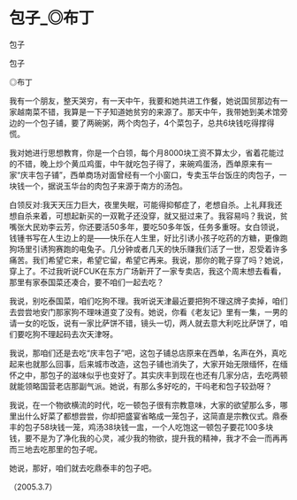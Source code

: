 # 包子_◎布丁

包子

包子

◎布丁

我有一个朋友，整天哭穷，有一天中午，我要和她共进工作餐，她说国贸那边有一家越南菜不错，我算是一下子知道她贫穷的来源了。那天中午，我带她到美术馆旁边的一个包子铺，要了两碗粥，两个肉包子，4个菜包子，总共6块钱吃得撑得慌。

我对她进行思想教育，你是一个白领，每个月8000块工资不算太少，省着花能过的不错，晚上炒个黄瓜鸡蛋，中午就吃包子得了，来碗鸡蛋汤，西单原来有一家“庆丰包子铺”，西单商场对面曾经有一个小窗口，专卖玉华台饭庄的肉包子，一块钱一个，据说玉华台的肉包子来源于南方的汤包。

白领反对:我天天压力巨大，夜里失眠，可能得抑郁症了，老想自杀。上礼拜我还想自杀来着，可想起新买的一双靴子还没穿，就又挺过来了。我容易吗？我说，贫嘴张大民劝李云芳，你还要活50多年，要吃50多年饭，任务多重呀。女白领说，钱锺书写在人生边上的是——快乐在人生里，好比引诱小孩子吃药的方糖，更像跑狗场里引诱狗赛跑的电兔子。几分钟或者几天的快乐赚我们活了一世，忍受着许多痛苦。我们希望它来，希望它留，希望它再来。我说，那你的靴子穿了吗？她说，穿上了。不过我听说FCUK在东方广场新开了一家专卖店，我这个周末想去看看，那里有家泰国菜还凑合，要不咱们一起去吃？

我说，别吃泰国菜，咱们吃狗不理。我听说天津最近要把狗不理这牌子卖掉，咱们去尝尝地安门那家狗不理味道变了没有。她说，你看《老友记》里有一集，一男的请一女的吃饭，说有一家比萨饼不错，镜头一切，两人就去意大利吃比萨饼了，咱们要吃狗不理起码去次天津呀。

我说，那咱们还是去吃“庆丰包子”吧，这包子铺总店原来在西单，名声在外，真吃起来也就那么回事，后来城市改造，这包子铺也消失了，大家开始无限缅怀，在缅怀之中，那包子的滋味似乎也变好了。其实庆丰到现在也还有几家分店，去吃两顿就能领略国营老店那副气派。她说，有那么多好吃的，干吗老和包子较劲呀？

我说，在一个物欲横流的时代，吃一顿包子很有宗教意味，大家的欲望那么多，哪里出什么好菜了都想尝尝，你却把盛宴省略成一笼包子，这简直是宗教仪式。鼎泰丰的包子58块钱一笼，鸡汤38块钱一盅，一个人吃饱这一顿包子要花100多块钱，要不是为了净化我的心灵，减少我的物欲，提升我的精神，我才不会一而再再而三地去吃那里的包子呢。

她说，那好，咱们就去吃鼎泰丰的包子吧。

（2005.3.7）